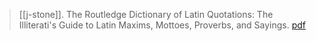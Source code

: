 > [[j-stone]]. The Routledge Dictionary of Latin Quotations: The Illiterati's Guide to Latin Maxims, Mottoes, Proverbs, and Sayings. [pdf](a/j-stone2005.pdf)